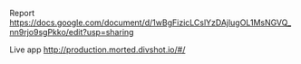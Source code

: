 Report
https://docs.google.com/document/d/1wBgFizicLCslYzDAjlugOL1MsNGVQ_nn9rjo9sgPkko/edit?usp=sharing

Live app
http://production.morted.divshot.io/#/
